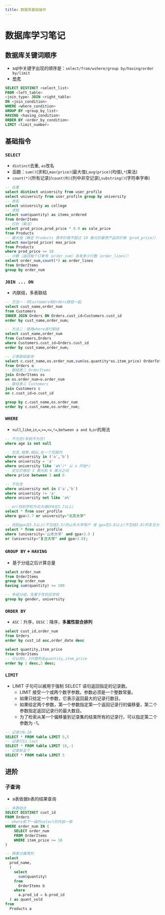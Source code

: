 ```yaml
---
title: 数据库基础操作
---
```


# 数据库学习笔记

## 数据库关键词顺序
- sql中关键字出现的顺序是：`select/from/wshere/group by/having/order by/limit`
- [参考](https://blog.csdn.net/qq_26442553/article/details/79467243)

```sql
SELECT DISTINCT <select_list>
FROM <left_table>
<join_type> JOIN <right_table>
ON <join_condition>
WHERE <where_condition>
GROUP BY <group_by_list>
HAVING <having_condition>
ORDER BY <order_by_condition>
LIMIT <limit_number>
```


## 基础指令

### `SELECT`
- `distinct`去重, `as`改名
- 函数：`sum()`(求和),`max(price)`(最大值),`avg(price)`(均值),`*`(乘法)
- `count(*)`(所有记录)/`count(列)`(列中非空记录),`substring()`(字符串字串)
```sql
-- 去重
select distinct university from user_profile
select university from user_profile group by university
-- 改名
select university as college
-- 求和
select sum(quantity) as items_ordered
from OrderItems
-- 打折（乘法）
select prod_price,prod_price * 0.9 as sale_price
from Products 
-- 最大值（确定 Products 表中价格不超过 10 美元的最贵产品的价格（prod_price））
select max(prod_price) max_price
from Products
where prod_price <= 10
-- 计数（返回每个订单号（order_num）各有多少行数（order_lines））
select order_num,count(*) as order_lines
from OrderItems
group by order_num
```


### `JOIN ... ON`
- 内联结，多表联结
```sql
-- 方法一：将Customers和Orders联结一起
select cust_name,order_num
from Customers
INNER JOIN Orders ON Orders.cust_id=Customers.cust_id
order by cust_name,order_num;

-- 方法二：使用where进行联结
select cust_name,order_num
from Customers,Orders
where Customers.cust_id=Orders.cust_id
order by cust_name,order_num;

-- 三表联结查询
select c.cust_name,os.order_num,sum(os.quantity*os.item_price) OrderTotal 
from Orders o
-- 联结表二 OrderItems
join OrderItems os
on os.order_num=o.order_num
-- 联结表三 Customers
join Customers c
on c.cust_id=o.cust_id

group by c.cust_name,os.order_num
order by c.cust_name,os.order_num;
```


### `WHERE`
- `null`,`like`,`in`,`=`,`>=`,`<=`,`!=`,`between a and b`,`or`的用法
```sql
-- 不为空(年龄不为空)
where age is not null

-- 包含,相等,相似,在一个范围内
where university in ('a','b')
where university = 'a'
where university like 'a%'/* 以 a 开始*/
-- 定位价格在 3 美元到 6 美元之间
where price between 3 and 6

-- 不包含 
where university not in ('a','b')
where university != 'a'
where university not like 'a%'

-- or(找到学校为北大或GPA在3.7以上)
select * from user_profile 
where gpa>3.7 or university="北京大学"

-- 找到gpa在3.5以上(不包括3.5)的山东大学用户 或 gpa在3.8以上(不包括3.8)的复旦大学同学
select * from user_profile
where (university='山东大学' and gpa>3.5 )
or (university="复旦大学" and gpa>3.8);
```


### `GROUP BY` + `HAVING`
- 基于分组之后计算总量
```sql
select order_num
from OrderItems
group by order_num
having sum(quantity) >= 100

-- 多组分组，先基于性别后学校
group by gender, university
```


### `ORDER BY`
- `ASC`：升序，`DESC`：降序，**多属性联合排列**
```sql
select cust_id,order_num 
from Orders 
order by cust_id asc,order_date desc

select quantity,item_price
from OrderItems
-- 可以用1，2代替列名quantity,item_price
order by 1 desc,2 desc;
```


### `LIMIT`
- LIMIT 子句可以被用于强制 SELECT 语句返回指定的记录数。
  - LIMIT 接受一个或两个数字参数。参数必须是一个整数常量。
  - 如果只给定一个参数，它表示返回最大的记录行数目。
  - 如果给定两个参数，第一个参数指定第一个返回记录行的偏移量，第二个参数指定返回记录行的最大数目。
  - 为了检索从某一个偏移量到记录集的结束所有的记录行，可以指定第二个参数为 -1。

```sql
-- 记录行6-10
SELECT * FROM table LIMIT 5,5
-- 记录行11-last
SELECT * FROM table LIMIT 10,-1
-- 记录前五个
SELECT * FROM table LIMIT 5
```


## 进阶

### 子查询
- a表依据b表的结果查询
```sql
-- 多表结合
SELECT DISTINCT cust_id
FROM Orders
-- where和下一级的select的内容一致
WHERE order_num IN (
    SELECT order_num
    FROM OrderItems
    WHERE item_price >= 10
)

-- 两表分属两列
select
  prod_name,
  (
    select
      sum(quantity)
    from
      OrderItems b
    where
      a.prod_id = b.prod_id
  ) as quant_sold
from
  Products a
```